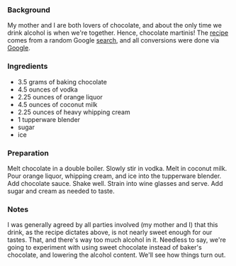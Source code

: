 <!--
title: Chocolate martinis
created: 18 December 2004 - 7:33 pm
updated: 19 December 2004 - 4:29 pm
tags: recipes
-->

### Background ###

My mother and I are both lovers of chocolate, and about the only time we drink alcohol is when we're together. Hence, chocolate martinis! The [recipe][] comes from a random Google [search][], and all conversions were done via [Google][].

### Ingredients ###

* 3.5 grams of baking chocolate
* 4.5 ounces of vodka
* 2.25 ounces of orange liquor
* 4.5 ounces of coconut milk
* 2.25 ounces of heavy whipping cream
* 1 tupperware blender
* sugar
* ice

### Preparation ###

Melt chocolate in a double boiler. Slowly stir in vodka. Melt in coconut milk. Pour orange liquor, whipping cream, and ice into the tupperware blender. Add chocolate sauce. Shake well. Strain into wine glasses and serve. Add sugar and cream as needed to taste.

### Notes ###

I was generally agreed by all parties involved (my mother and I) that this drink, as the recipe dictates above, is not nearly sweet enough for our tastes. That, and there's way too much alcohol in it. Needless to say, we're going to experiment with using sweet chocolate instead of baker's chocolate, and lowering the alcohol content. We'll see how things turn out.



[recipe]: http://www.webmink.net/2004/05/more-chocolate-martinis.htm "Simon Phipps (WebMink): More Chocolate Martinis"

[search]: http://www.google.com/search?q=chocolate+martini "Google: chocolate martini"

[Google]: http://google.com/ "Google"
